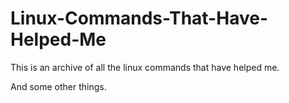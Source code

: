 # Linux-Commands-That-Have-Helped-Me

This is an archive of all the linux commands that have helped me.

And some other things.

